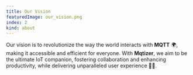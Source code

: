 ```yaml
---
title: Our Vision
featuredImage: our_vision.png
index: 2
kind: about
---
```


Our vision is to revolutionize the way the world interacts with **MQTT** 🌍, making it accessible and efficient for everyone. With **Mqtizer**, we aim to be the ultimate IoT companion, fostering collaboration and enhancing productivity, while delivering unparalleled user experience 🤝🚀.
